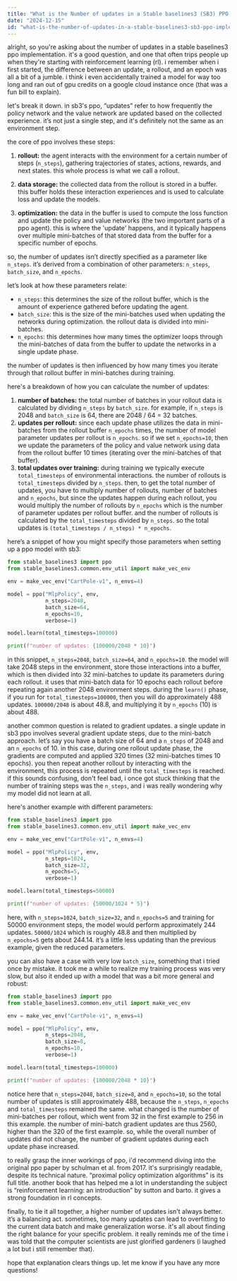 ```yaml
---
title: "What is the Number of updates in a Stable baselines3 (SB3) PPO implementation?"
date: "2024-12-15"
id: "what-is-the-number-of-updates-in-a-stable-baselines3-sb3-ppo-implementation"
---
```


alright, so you're asking about the number of updates in a stable baselines3 ppo implementation. it's a good question, and one that often trips people up when they're starting with reinforcement learning (rl). i remember when i first started, the difference between an update, a rollout, and an epoch was all a bit of a jumble. i think i even accidentally trained a model for way too long and ran out of gpu credits on a google cloud instance once (that was a fun bill to explain).

let's break it down. in sb3's ppo, “updates” refer to how frequently the policy network and the value network are updated based on the collected experience. it’s not just a single step, and it's definitely not the same as an environment step.

the core of ppo involves these steps:

1.  **rollout:** the agent interacts with the environment for a certain number of steps (`n_steps`), gathering trajectories of states, actions, rewards, and next states. this whole process is what we call a rollout.

2.  **data storage:** the collected data from the rollout is stored in a buffer. this buffer holds these interaction experiences and is used to calculate loss and update the models.

3.  **optimization:** the data in the buffer is used to compute the loss function and update the policy and value networks (the two important parts of a ppo agent). this is where the 'update' happens, and it typically happens over multiple mini-batches of that stored data from the buffer for a specific number of epochs.

so, the number of updates isn’t directly specified as a parameter like `n_steps`. it’s derived from a combination of other parameters: `n_steps`, `batch_size`, and `n_epochs`.

let’s look at how these parameters relate:

*   `n_steps`: this determines the size of the rollout buffer, which is the amount of experience gathered before updating the agent.
*   `batch_size`: this is the size of the mini-batches used when updating the networks during optimization. the rollout data is divided into mini-batches.
*   `n_epochs`: this determines how many times the optimizer loops through the mini-batches of data from the buffer to update the networks in a single update phase.

the number of updates is then influenced by how many times you iterate through that rollout buffer in mini-batches during training.

here's a breakdown of how you can calculate the number of updates:

1.  **number of batches:** the total number of batches in your rollout data is calculated by dividing `n_steps` by `batch_size`. for example, if `n_steps` is 2048 and `batch_size` is 64, there are 2048 / 64 = 32 batches.
2.  **updates per rollout:** since each update phase utilizes the data in mini-batches from the rollout buffer `n_epochs` times, the number of model parameter updates per rollout is `n_epochs`. so if we set `n_epochs=10`, then we update the parameters of the policy and value network using data from the rollout buffer 10 times (iterating over the mini-batches of that buffer).
3.  **total updates over training:** during training we typically execute `total_timesteps` of environmental interactions. the number of rollouts is `total_timesteps` divided by `n_steps`. then, to get the total number of updates, you have to multiply number of rollouts, number of batches and `n_epochs`, but since the updates happen during each rollout, you would multiply the number of rollouts by `n_epochs` which is the number of parameter updates per rollout buffer. and the number of rollouts is calculated by the `total_timesteps` divided by `n_steps`. so the total updates is `(total_timesteps / n_steps) * n_epochs`.

here’s a snippet of how you might specify those parameters when setting up a ppo model with sb3:

```python
from stable_baselines3 import ppo
from stable_baselines3.common.env_util import make_vec_env

env = make_vec_env("CartPole-v1", n_envs=4)

model = ppo("MlpPolicy", env,
            n_steps=2048,
            batch_size=64,
            n_epochs=10,
            verbose=1)

model.learn(total_timesteps=100000)

print(f"number of updates: {100000/2048 * 10}")
```

in this snippet, `n_steps=2048`, `batch_size=64`, and `n_epochs=10`. the model will take 2048 steps in the environment, store those interactions into a buffer, which is then divided into 32 mini-batches to update its parameters during each rollout. it uses that mini-batch data for 10 epochs each rollout before repeating again another 2048 environment steps. during the `learn()` phase, if you run for `total_timesteps=100000`, then you will do approximately 488 updates. `100000/2048` is about 48.8, and multiplying it by `n_epochs` (10) is about 488.

another common question is related to gradient updates. a single update in sb3 ppo involves several gradient update steps, due to the mini-batch approach. let’s say you have a batch size of 64 and a `n_steps` of 2048 and an `n_epochs` of 10. in this case, during one rollout update phase, the gradients are computed and applied 320 times (32 mini-batches times 10 epochs). you then repeat another rollout by interacting with the environment, this process is repeated until the `total_timesteps` is reached. if this sounds confusing, don't feel bad, i once got stuck thinking that the number of training steps was the `n_steps`, and i was really wondering why my model did not learn at all.

here's another example with different parameters:

```python
from stable_baselines3 import ppo
from stable_baselines3.common.env_util import make_vec_env

env = make_vec_env("CartPole-v1", n_envs=4)

model = ppo("MlpPolicy", env,
            n_steps=1024,
            batch_size=32,
            n_epochs=5,
            verbose=1)

model.learn(total_timesteps=50000)

print(f"number of updates: {50000/1024 * 5}")
```

here, with `n_steps=1024`, `batch_size=32`, and `n_epochs=5` and training for 50000 environment steps, the model would perform approximately 244 updates. `50000/1024` which is roughly 48.8 and then multiplied by `n_epochs=5` gets about 244.14. it’s a little less updating than the previous example, given the reduced parameters.

you can also have a case with very low `batch_size`, something that i tried once by mistake. it took me a while to realize my training process was very slow, but also it ended up with a model that was a bit more general and robust:

```python
from stable_baselines3 import ppo
from stable_baselines3.common.env_util import make_vec_env

env = make_vec_env("CartPole-v1", n_envs=4)

model = ppo("MlpPolicy", env,
            n_steps=2048,
            batch_size=8,
            n_epochs=10,
            verbose=1)

model.learn(total_timesteps=100000)

print(f"number of updates: {100000/2048 * 10}")
```

notice here that `n_steps=2048`, `batch_size=8`, and `n_epochs=10`, so the total number of updates is still approximately 488, because the `n_steps`, `n_epochs` and `total_timesteps` remained the same. what changed is the number of mini-batches per rollout, which went from 32 in the first example to 256 in this example. the number of mini-batch gradient updates are thus 2560, higher than the 320 of the first example. so, while the overall number of updates did not change, the number of gradient updates during each update phase increased.

to really grasp the inner workings of ppo, i'd recommend diving into the original ppo paper by schulman et al. from 2017. it's surprisingly readable, despite its technical nature. “proximal policy optimization algorithms” is its full title. another book that has helped me a lot in understanding the subject is “reinforcement learning: an introduction” by sutton and barto. it gives a strong foundation in rl concepts.

finally, to tie it all together, a higher number of updates isn't always better. it’s a balancing act. sometimes, too many updates can lead to overfitting to the current data batch and make generalization worse. it's all about finding the right balance for your specific problem. it really reminds me of the time i was told that the computer scientists are just glorified gardeners (i laughed a lot but i still remember that).

hope that explanation clears things up. let me know if you have any more questions!
